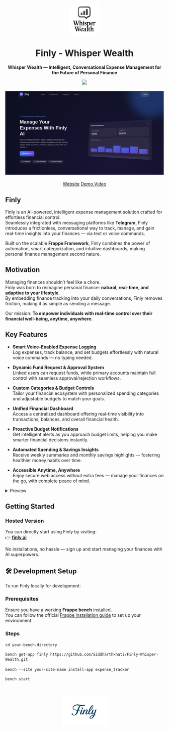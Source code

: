 <div align="center" markdown="1">
	<img src=".github/images/finly_whisper_wealth.png" width="96" height="96"/>
	<h1>Finly - Whisper Wealth</h1>

**Whisper Wealth — Intelligent, Conversational Expense Management for the Future of Personal Finance**
</div>

<div align="center">
	<a target="_blank" href="#license" title="License: MIT"><img src="https://img.shields.io/badge/License-MIT-success.svg"></a>
</div>
<br>
<div align="center">
	<img src=".github/images/hero-section.png" alt="Finly Hero Image" />
</div>
<br>
<div align="center">
    <a href="https://two-korecent.frappe.cloud/frontend/">Website</a>
	<a href=".github/demo_video/finly-demo-video.mp4">Demo Video</a>
</div>

## Finly

Finly is an AI-powered, intelligent expense management solution crafted for effortless financial control.  
Seamlessly integrated with messaging platforms like **Telegram**, Finly introduces a frictionless, conversational way to track, manage, and gain real-time insights into your finances — via text or voice commands.

Built on the scalable **Frappe Framework**, Finly combines the power of automation, smart categorization, and intuitive dashboards, making personal finance management second nature.

## Motivation

Managing finances shouldn’t feel like a chore.  
Finly was born to reimagine personal finance: **natural, real-time, and adaptive to your lifestyle**.  
By embedding finance tracking into your daily conversations, Finly removes friction, making it as simple as sending a message.

Our mission: **To empower individuals with real-time control over their financial well-being, anytime, anywhere.**

## Key Features

- **Smart Voice-Enabled Expense Logging**  
  Log expenses, track balance, and set budgets effortlessly with natural voice commands — no typing needed.

- **Dynamic Fund Request & Approval System**  
  Linked users can request funds, while primary accounts maintain full control with seamless approval/rejection workflows.

- **Custom Categories & Budget Controls**  
  Tailor your financial ecosystem with personalized spending categories and adjustable budgets to match your goals.

- **Unified Financial Dashboard**  
  Access a centralized dashboard offering real-time visibility into transactions, balances, and overall financial health.

- **Proactive Budget Notifications**  
  Get intelligent alerts as you approach budget limits, helping you make smarter financial decisions instantly.

- **Automated Spending & Savings Insights**  
  Receive weekly summaries and monthly savings highlights — fostering healthier money habits over time.

- **Accessible Anytime, Anywhere**  
  Enjoy secure web access without extra fees — manage your finances on the go, with complete peace of mind.

<details>
<summary>Preview</summary>

![Our Services](.github/images/our-services.png)
![Highlights](.github/images/highlights.png)
</details>

## Getting Started

### Hosted Version

You can directly start using Finly by visiting:  
👉 [**finly.ai**](https://two-korecent.frappe.cloud/frontend/)

No installations, no hassle — sign up and start managing your finances with AI superpowers.

## 🛠️ Development Setup

To run Finly locally for development:

### Prerequisites

Ensure you have a working **Frappe bench** installed.  
You can follow the official [Frappe installation guide](https://docs.frappe.io/framework/user/en/installation) to set up your environment.

### Steps

```
cd your-bench-directory
```

```
bench get-app finly https://github.com/Siddharthkhati/Finly-Whisper-Wealth.git

bench --site your-site-name install-app expense_tracker
```

```
bench start
```

<br>
<br>
<div align="center">
	<a href="https://two-korecent.frappe.cloud/" target="_blank">
		<picture>
			<img src=".github/images/Finly.png" alt="Finly.ai" height="96"/>
		</picture>
	</a>
</div>

